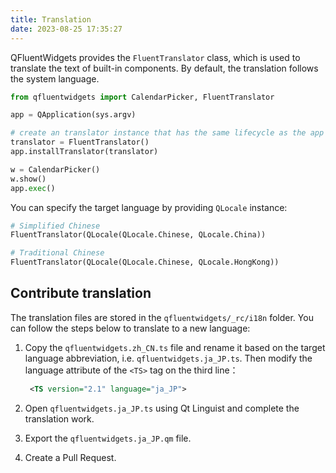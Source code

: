 ```yaml
---
title: Translation
date: 2023-08-25 17:35:27
---
```


QFluentWidgets provides the `FluentTranslator` class, which is used to translate the text of built-in components. By default, the translation follows the system language.


```python
from qfluentwidgets import CalendarPicker, FluentTranslator

app = QApplication(sys.argv)

# create an translator instance that has the same lifecycle as the app
translator = FluentTranslator()
app.installTranslator(translator)

w = CalendarPicker()
w.show()
app.exec()
```


You can specify the target language by providing `QLocale` instance:

```python
# Simplified Chinese
FluentTranslator(QLocale(QLocale.Chinese, QLocale.China))

# Traditional Chinese
FluentTranslator(QLocale(QLocale.Chinese, QLocale.HongKong))
```


## Contribute translation
The translation files are stored in the `qfluentwidgets/_rc/i18n` folder. You can follow the steps below to translate to a new language:
1. Copy the `qfluentwidgets.zh_CN.ts` file and rename it based on the target language abbreviation, i.e. `qfluentwidgets.ja_JP.ts`. Then modify the language attribute of the `<TS>` tag on the third line：

   ```xml
    <TS version="2.1" language="ja_JP">
   ```

2. Open `qfluentwidgets.ja_JP.ts` using Qt Linguist and complete the translation work.
3. Export the `qfluentwidgets.ja_JP.qm` file.
4. Create a Pull Request.